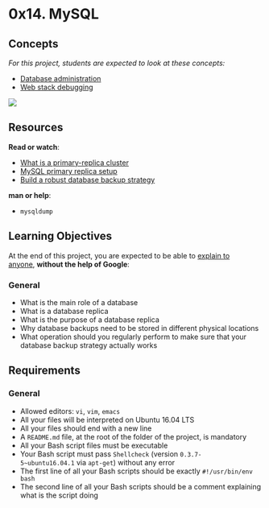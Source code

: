0x14. MySQL
===========

Concepts
--------

*For this project, students are expected to look at these concepts:*

-   [Database administration](https://intranet.hbtn.io/concepts/49)
-   [Web stack debugging](https://intranet.hbtn.io/concepts/68)

![](https://s3.amazonaws.com/intranet-projects-files/holbertonschool-sysadmin_devops/280/KkrkDHT.png)

Resources
---------

**Read or watch**:

-   [What is a primary-replica cluster](https://intranet.hbtn.io/rltoken/yI-YnEyAx2mO5qqmbrCTbw "What is a primary-replica cluster")
-   [MySQL primary replica setup](https://intranet.hbtn.io/rltoken/M2mXERIEQA7w0Pkj85nTNw "MySQL primary replica setup")
-   [Build a robust database backup strategy](https://intranet.hbtn.io/rltoken/7C7YTJOU2iR_kZDQLPhl1A "Build a robust database backup strategy")

**man or help**:

-   `mysqldump`

Learning Objectives
-------------------

At the end of this project, you are expected to be able to [explain to anyone](https://intranet.hbtn.io/rltoken/KP7ptmtR9UqCfcF4M1Rjew "explain to anyone"), **without the help of Google**:

### General

-   What is the main role of a database
-   What is a database replica
-   What is the purpose of a database replica
-   Why database backups need to be stored in different physical locations
-   What operation should you regularly perform to make sure that your database backup strategy actually works

Requirements
------------

### General

-   Allowed editors: `vi`, `vim`, `emacs`
-   All your files will be interpreted on Ubuntu 16.04 LTS
-   All your files should end with a new line
-   A `README.md` file, at the root of the folder of the project, is mandatory
-   All your Bash script files must be executable
-   Your Bash script must pass `Shellcheck` (version `0.3.7-5~ubuntu16.04.1` via `apt-get`) without any error
-   The first line of all your Bash scripts should be exactly `#!/usr/bin/env bash`
-   The second line of all your Bash scripts should be a comment explaining what is the script doing